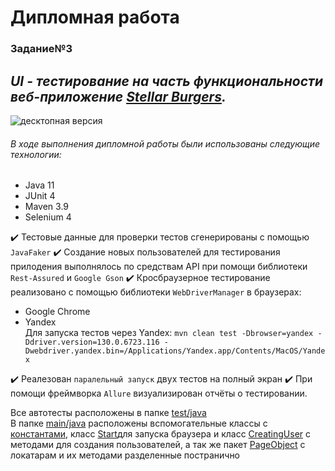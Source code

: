 
# **Дипломная работа**

### Задание№3  
## ***UI - тестирование на часть функциональности веб-приложение [Stellar Burgers](https://stellarburgers.nomoreparties.site).***
![десктопная версия](window.jpg)
###### В ходе выполнения дипломной работы были использованы следующие технологии:
- Java 11
- JUnit 4
- Maven 3.9
- Selenium 4

:heavy_check_mark: Тестовые данные для проверки тестов сгенерированы с помощью `JavaFaker`
:heavy_check_mark: Создание новых пользователей для тестирования прилодения выполнялось по средствам API при помощи библиотеки `Rest-Assured` и `Google Gson`
:heavy_check_mark: Кросбраузерное тестирование реализовано с помощью библиотеки `WebDriverManager` в браузерах:
  - Google Chrome  
  - Yandex  
Для запуска тестов через Yandex:
`mvn clean test -Dbrowser=yandex -Ddriver.version=130.0.6723.116 -Dwebdriver.yandex.bin=/Applications/Yandex.app/Contents/MacOS/Yandex`

:heavy_check_mark: Реалезован `паралельный запуск` двух тестов на полный экран
:heavy_check_mark: При помощи фреймворка `Allure` визуализирован отчёты о тестировании.

Все автотесты расположены в папке [test/java](/Users/irinachikina/Diplom_Irina_Chikina_40/Diplom_3/src/test/java)  
В папке [main/java](/Users/irinachikina/Diplom_Irina_Chikina_40/Diplom_3/src/main/java) расположены вспомогательные классы с [константами](/Users/irinachikina/Diplom_Irina_Chikina_40/Diplom_3/src/main/java/Constants.java), класс [Start](/Users/irinachikina/Diplom_Irina_Chikina_40/Diplom_3/src/main/java/Start.java)для запуска браузера и класс [CreatingUser](/Users/irinachikina/Diplom_Irina_Chikina_40/Diplom_3/src/main/java/CreatingUser.java) с методами для создания пользователей,
а так же пакет [PageObject](/Users/irinachikina/Diplom_Irina_Chikina_40/Diplom_3/src/main/java/PageObject) с локатарам и их методами разделенные постранично
